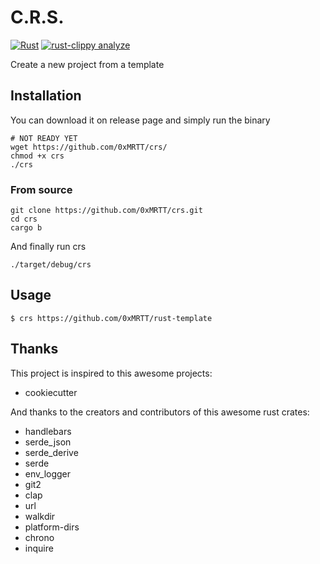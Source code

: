 # C.R.S.

[![Rust](https://github.com/0xMRTT/crs/actions/workflows/rust.yml/badge.svg)](https://github.com/0xMRTT/crs/actions/workflows/rust.yml)
[![rust-clippy analyze](https://github.com/0xMRTT/crs/actions/workflows/rust-clippy.yml/badge.svg)](https://github.com/0xMRTT/crs/actions/workflows/rust-clippy.yml)

Create a new project from a template

## Installation

You can download it on release page and simply run the binary

``` 
# NOT READY YET
wget https://github.com/0xMRTT/crs/
chmod +x crs
./crs
```

### From source

```
git clone https://github.com/0xMRTT/crs.git
cd crs
cargo b
```

And finally run crs

```
./target/debug/crs
```

## Usage

```
$ crs https://github.com/0xMRTT/rust-template
```

## Thanks

This project is inspired to this awesome projects:

* cookiecutter 

And thanks to the creators and contributors of this awesome rust crates:

* handlebars 
* serde_json 
* serde_derive 
* serde 
* env_logger 
* git2 
* clap 
* url
* walkdir
* platform-dirs 
* chrono
* inquire
